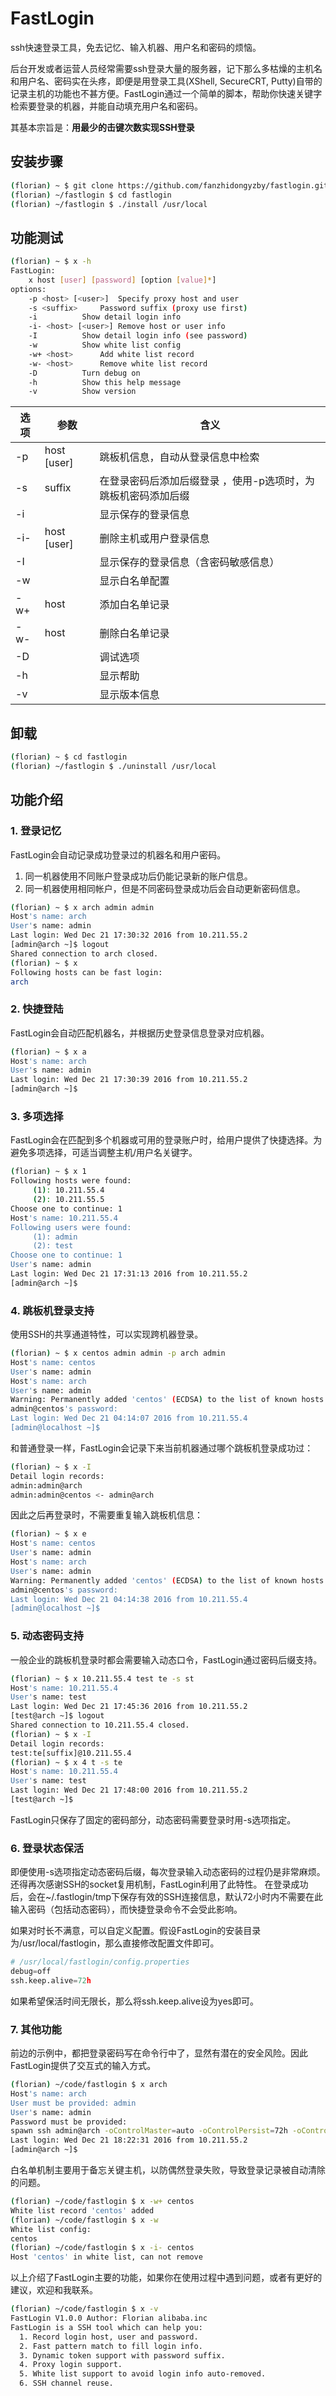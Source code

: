 # FastLogin
ssh快速登录工具，免去记忆、输入机器、用户名和密码的烦恼。

后台开发或者运营人员经常需要ssh登录大量的服务器，记下那么多枯燥的主机名和用户名、密码实在头疼，即便是用登录工具(XShell, SecureCRT, Putty)自带的记录主机的功能也不甚方便。FastLogin通过一个简单的脚本，帮助你快速关键字检索要登录的机器，并能自动填充用户名和密码。

其基本宗旨是：**用最少的击键次数实现SSH登录**

## 安装步骤

```bash
(florian) ~ $ git clone https://github.com/fanzhidongyzby/fastlogin.git
(florian) ~/fastlogin $ cd fastlogin
(florian) ~/fastlogin $ ./install /usr/local
```

## 功能测试

```bash
(florian) ~ $ x -h
FastLogin:
	x host [user] [password] [option [value]*]
options:
	-p <host> [<user>]	Specify proxy host and user
	-s <suffix>		Password suffix (proxy use first)
	-i			Show detail login info
	-i- <host> [<user>]	Remove host or user info
	-I			Show detail login info (see password)
	-w			Show white list config
	-w+ <host>		Add white list record
	-w- <host>		Remove white list record
	-D			Turn debug on
	-h			Show this help message
	-v			Show version

```
| 选项 |    参数     |                             含义                              |
| ---- | ----------- | ------------------------------------------------------------- |
| -p   | host [user] | 跳板机信息，自动从登录信息中检索                              |
| -s   | suffix      | 在登录密码后添加后缀登录 ，使用-p选项时，为跳板机密码添加后缀 |
| -i   |             | 显示保存的登录信息                                            |
| -i-  | host [user] | 删除主机或用户登录信息                                        |
| -I   |             | 显示保存的登录信息（含密码敏感信息）                          |
| -w   |             | 显示白名单配置                                                |
| -w+  | host        | 添加白名单记录                                                |
| -w-  | host        | 删除白名单记录                                                |
| -D   |             | 调试选项                                                      |
| -h   |             | 显示帮助                                                      |
| -v   |             | 显示版本信息                                                  |

## 卸载

```bash
(florian) ~ $ cd fastlogin
(florian) ~/fastlogin $ ./uninstall /usr/local
```

## 功能介绍

### 1. 登录记忆

FastLogin会自动记录成功登录过的机器名和用户密码。
1. 同一机器使用不同账户登录成功后仍能记录新的账户信息。
2. 同一机器使用相同帐户，但是不同密码登录成功后会自动更新密码信息。

```bash
(florian) ~ $ x arch admin admin
Host's name: arch
User's name: admin
Last login: Wed Dec 21 17:30:32 2016 from 10.211.55.2
[admin@arch ~]$ logout
Shared connection to arch closed.
(florian) ~ $ x
Following hosts can be fast login:
arch
```

### 2. 快捷登陆

FastLogin会自动匹配机器名，并根据历史登录信息登录对应机器。

```bash
(florian) ~ $ x a
Host's name: arch
User's name: admin
Last login: Wed Dec 21 17:30:39 2016 from 10.211.55.2
[admin@arch ~]$
```

### 3. 多项选择

FastLogin会在匹配到多个机器或可用的登录账户时，给用户提供了快捷选择。为避免多项选择，可适当调整主机/用户名关键字。

```bash
(florian) ~ $ x 1
Following hosts were found:
	 (1): 10.211.55.4
	 (2): 10.211.55.5
Choose one to continue: 1
Host's name: 10.211.55.4
Following users were found:
	 (1): admin
	 (2): test
Choose one to continue: 1
User's name: admin
Last login: Wed Dec 21 17:31:13 2016 from 10.211.55.2
[admin@arch ~]$
```

### 4. 跳板机登录支持

使用SSH的共享通道特性，可以实现跨机器登录。

```bash
(florian) ~ $ x centos admin admin -p arch admin
Host's name: centos
User's name: admin
Host's name: arch
User's name: admin
Warning: Permanently added 'centos' (ECDSA) to the list of known hosts.
admin@centos's password:
Last login: Wed Dec 21 04:14:07 2016 from 10.211.55.4
[admin@localhost ~]$
```

和普通登录一样，FastLogin会记录下来当前机器通过哪个跳板机登录成功过：

```bash
(florian) ~ $ x -I
Detail login records:
admin:admin@arch
admin:admin@centos <- admin@arch
```

因此之后再登录时，不需要重复输入跳板机信息：

```bash
(florian) ~ $ x e
Host's name: centos
User's name: admin
Host's name: arch
User's name: admin
Warning: Permanently added 'centos' (ECDSA) to the list of known hosts.
admin@centos's password:
Last login: Wed Dec 21 04:14:38 2016 from 10.211.55.4
[admin@localhost ~]$
```

### 5. 动态密码支持

一般企业的跳板机登录时都会需要输入动态口令，FastLogin通过密码后缀支持。

```bash
(florian) ~ $ x 10.211.55.4 test te -s st
Host's name: 10.211.55.4
User's name: test
Last login: Wed Dec 21 17:45:36 2016 from 10.211.55.2
[test@arch ~]$ logout
Shared connection to 10.211.55.4 closed.
(florian) ~ $ x -I
Detail login records:
test:te[suffix]@10.211.55.4
(florian) ~ $ x 4 t -s te
Host's name: 10.211.55.4
User's name: test
Last login: Wed Dec 21 17:48:00 2016 from 10.211.55.2
[test@arch ~]$
```

FastLogin只保存了固定的密码部分，动态密码需要登录时用-s选项指定。

### 6. 登录状态保活

即便使用-s选项指定动态密码后缀，每次登录输入动态密码的过程仍是非常麻烦。还得再次感谢SSH的socket复用机制，FastLogin利用了此特性。
在登录成功后，会在~/.fastlogin/tmp下保存有效的SSH连接信息，默认72小时内不需要在此输入密码（包括动态密码），而快捷登录命令不会受此影响。

如果对时长不满意，可以自定义配置。假设FastLogin的安装目录为/usr/local/fastlogin，那么直接修改配置文件即可。

```python
# /usr/local/fastlogin/config.properties
debug=off
ssh.keep.alive=72h

```

如果希望保活时间无限长，那么将ssh.keep.alive设为yes即可。

### 7. 其他功能

前边的示例中，都把登录密码写在命令行中了，显然有潜在的安全风险。因此FastLogin提供了交互式的输入方式。

```bash
(florian) ~/code/fastlogin $ x arch
Host's name: arch
User must be provided: admin
User's name: admin
Password must be provided:
spawn ssh admin@arch -oControlMaster=auto -oControlPersist=72h -oControlPath=~/.fastlogin/tmp/ssh_mux_%h_%p_%r -oNumberOfPasswordPrompts=1
Last login: Wed Dec 21 18:22:31 2016 from 10.211.55.2
[admin@arch ~]$
```

白名单机制主要用于备忘关键主机，以防偶然登录失败，导致登录记录被自动清除的问题。

```bash
(florian) ~/code/fastlogin $ x -w+ centos
White list record 'centos' added
(florian) ~/code/fastlogin $ x -w
White list config:
centos
(florian) ~/code/fastlogin $ x -i- centos
Host 'centos' in white list, can not remove
```

以上介绍了FastLogin主要的功能，如果你在使用过程中遇到问题，或者有更好的建议，欢迎和我联系。

```bash
(florian) ~/code/fastlogin $ x -v
FastLogin V1.0.0 Author: Florian alibaba.inc
FastLogin is a SSH tool which can help you:
  1. Record login host, user and password.
  2. Fast pattern match to fill login info.
  3. Dynamic token support with password suffix.
  4. Proxy login support.
  5. White list support to avoid login info auto-removed.
  6. SSH channel reuse.

```

